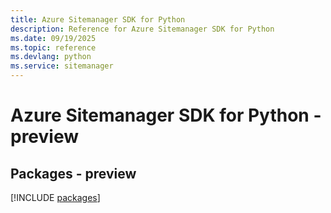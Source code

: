 ```yaml
---
title: Azure Sitemanager SDK for Python
description: Reference for Azure Sitemanager SDK for Python
ms.date: 09/19/2025
ms.topic: reference
ms.devlang: python
ms.service: sitemanager
---
```

# Azure Sitemanager SDK for Python - preview
## Packages - preview
[!INCLUDE [packages](sitemanager-index.md)]